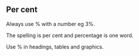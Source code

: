 ---
---
## Per cent

Always use % with a number eg 3%.

The spelling is per cent and percentage is one word.

Use % in headings, tables and graphics.
